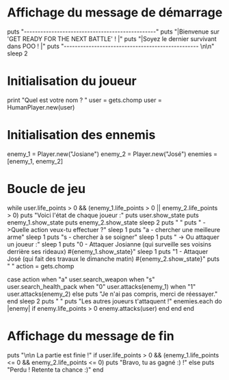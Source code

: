# Affichage du message de démarrage
puts "------------------------------------------------"
puts "|Bienvenue sur 'GET READY FOR THE NEXT BATTLE' ! |"
puts "|Soyez le dernier survivant dans POO !           |"
puts "-------------------------------------------------
\n\n"
sleep 2
# Initialisation du joueur
print "Quel est votre nom ? "
user = gets.chomp
user = HumanPlayer.new(user)

# Initialisation des ennemis
enemy_1 = Player.new("Josiane")
enemy_2 = Player.new("José")
enemies = [enemy_1, enemy_2]

# Boucle de jeu
while user.life_points > 0 && (enemy_1.life_points > 0 || enemy_2.life_points > 0)
  puts "Voici l'état de chaque joueur :"
  puts user.show_state
  puts enemy_1.show_state
  puts enemy_2.show_state
  sleep 2
  puts " "
  puts " ->Quelle action veux-tu effectuer ?"
  sleep 1
  puts "a - chercher une meilleure arme"
  sleep 1
  puts "s - chercher à se soigner"
  sleep 1
  puts " -> Ou attaquer un joueur :"
  sleep 1
  puts "0 - Attaquer Josianne (qui surveille ses voisins derrière ses rideaux) #{enemy_1.show_state}"
  sleep 1
  puts "1 - Attaquer José (qui fait des travaux le dimanche matin) #{enemy_2.show_state}"
  puts " "
  action = gets.chomp
  
  case action
  when "a"
    user.search_weapon
  when "s"
    user.search_health_pack
  when "0"
    user.attacks(enemy_1)
  when "1"
    user.attacks(enemy_2)
  else
    puts "Je n'ai pas compris, merci de réessayer."
  end
  sleep 2
  puts " "
  puts "Les autres joueurs t'attaquent !"
  enemies.each do |enemy|
    if enemy.life_points > 0
      enemy.attacks(user)
    end
  end
end  

# Affichage du message de fin
puts "\n\n La partie est finie !"
if user.life_points > 0 && (enemy_1.life_points <= 0 && enemy_2.life_points <= 0)
  puts "Bravo, tu as gagné :) !"
else
  puts "Perdu ! Retente ta chance :)"
end